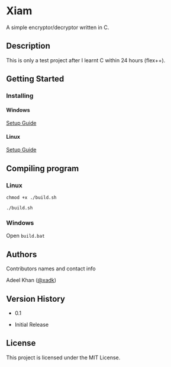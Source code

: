 # Xiam

A simple encryptor/decryptor written in C.

## Description

This is only a test project after I learnt C within 24 hours (flex++).

## Getting Started

### Installing

#### Windows

[Setup Guide](https://code.visualstudio.com/docs/cpp/config-mingw)

#### Linux

[Setup Guide](https://www.scaler.com/topics/c/install-c-on-linux)

## Compiling program

### Linux

```
chmod +x ./build.sh
```

```
./build.sh
```

### Windows

Open `build.bat`

## Authors

Contributors names and contact info

Adeel Khan ([@xadk](https://twitter.com/thegoalcaster))

## Version History

- 0.1

- Initial Release

## License

This project is licensed under the MIT License.

